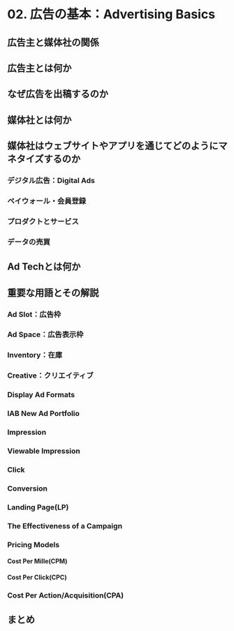 # 02. 広告の基本：Advertising Basics  

## 広告主と媒体社の関係

## 広告主とは何か

## なぜ広告を出稿するのか

## 媒体社とは何か

## 媒体社はウェブサイトやアプリを通じてどのようにマネタイズするのか

### デジタル広告：Digital Ads

### ペイウォール・会員登録

### プロダクトとサービス

### データの売買  

## Ad Techとは何か

## 重要な用語とその解説

### Ad Slot：広告枠

### Ad Space：広告表示枠

### Inventory：在庫

### Creative：クリエイティブ

### Display Ad Formats

### IAB New Ad Portfolio

### Impression

### Viewable Impression

### Click

### Conversion

### Landing Page(LP)

### The Effectiveness of a Campaign

### Pricing Models

#### Cost Per Mille(CPM)

#### Cost Per Click(CPC)

### Cost Per Action/Acquisition(CPA)


###

## まとめ
